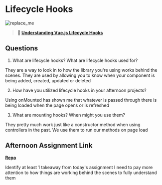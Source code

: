 # Lifecycle Hooks

![replace_me](https://codeworks.blob.core.windows.net/public/assets/img/illustrations/placeholder.svg)

> **📖 [Understanding Vue.js Lifecycle Hooks](https://codeworksacademy.com/fs-student-guide/resources/wk6/03-Vue-Lifecycle-Hooks)**

## Questions

1. What are lifecycle hooks? What are lifecycle hooks used for?

They are a way to look in to how the library you're using works behind the scenes. They are used by allowing you to know when your component is being added, created, updated or deleted

2. How have you utilized lifecycle hooks in your afternoon projects?

Using onMounted has shown me that whatever is passed through there is being loaded when the page opens or is refreshed

3. What are mounting hooks? When might you use them?

They pretty much work just like a constructor method when using controllers in the past. We use them to run our methods on page load

## Afternoon Assignment Link

**[Repo](https://github.com/DrakeGraham4/gregslist-vue)**

Identify at least 1 takeaway from today's assignment
I need to pay more attention to how things are working behind the scenes to fully understand them
